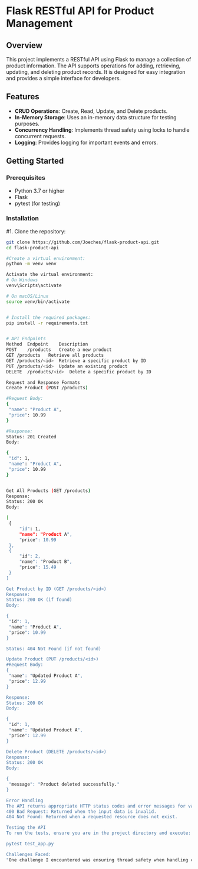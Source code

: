 # Flask RESTful API for Product Management

## Overview

This project implements a RESTful API using Flask to manage a collection of product information. The API supports operations for adding, retrieving, updating, and deleting product records. It is designed for easy integration and provides a simple interface for developers.

## Features

- **CRUD Operations**: Create, Read, Update, and Delete products.
- **In-Memory Storage**: Uses an in-memory data structure for testing purposes.
- **Concurrency Handling**: Implements thread safety using locks to handle concurrent requests.
- **Logging**: Provides logging for important events and errors.

## Getting Started

### Prerequisites

- Python 3.7 or higher
- Flask
- pytest (for testing)

### Installation

#1. Clone the repository:
   ```bash
   git clone https://github.com/Joeches/flask-product-api.git
   cd flask-product-api
 
 #Create a virtual environment:  
python -m venv venv

Activate the virtual environment:
# On Windows
venv\Scripts\activate

# On macOS/Linux
source venv/bin/activate


# Install the required packages:
pip install -r requirements.txt


# API Endpoints
Method	Endpoint	Description
POST	/products	Create a new product
GET	/products	Retrieve all products
GET	/products/<id>	Retrieve a specific product by ID
PUT	/products/<id>	Update an existing product
DELETE	/products/<id>	Delete a specific product by ID

Request and Response Formats
Create Product (POST /products)

#Request Body:
{
    "name": "Product A",
    "price": 10.99
}

#Response:
Status: 201 Created
Body:

{
    "id": 1,
    "name": "Product A",
    "price": 10.99
}


Get All Products (GET /products)
Response:
Status: 200 OK
Body:

[
    {
        "id": 1,
        "name": "Product A",
        "price": 10.99
    },
    {
        "id": 2,
        "name": "Product B",
        "price": 15.49
    }
]

Get Product by ID (GET /products/<id>)
Response:
Status: 200 OK (if found)
Body:

{
    "id": 1,
    "name": "Product A",
    "price": 10.99
}

Status: 404 Not Found (if not found)

Update Product (PUT /products/<id>)
#Request Body:
{
    "name": "Updated Product A",
    "price": 12.99
}

Response:
Status: 200 OK
Body:

{
    "id": 1,
    "name": "Updated Product A",
    "price": 12.99
}

Delete Product (DELETE /products/<id>)
Response:
Status: 200 OK
Body:

{
    "message": "Product deleted successfully."
}

Error Handling
The API returns appropriate HTTP status codes and error messages for various scenarios:
400 Bad Request: Returned when the input data is invalid.
404 Not Found: Returned when a requested resource does not exist.

Testing the API
To run the tests, ensure you are in the project directory and execute:

pytest test_app.py

Challenges Faced:
"One challenge I encountered was ensuring thread safety when handling concurrent requests. I addressed this by implementing locks…"






   

